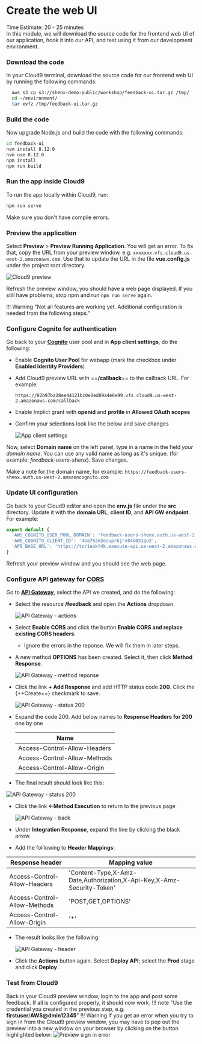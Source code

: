 # Create the web UI
Time Estimate: 20 - 25 minutes  
In this module, we will download the source code for the frontend web UI of our application, hook it into our API, and test using it from our development environment.

### Download the code 

In your Cloud9 terminal, download the source code for our frontend web UI by running the following commands:

```bash
  aws s3 cp s3://shenx-demo-public/workshop/feedback-ui.tar.gz /tmp/
  cd ~/environment/
  tar xvfz /tmp/feedback-ui.tar.gz
```

### Build the code

Now upgrade Node.js and build the code with the following commands:

```bash
cd feedback-ui
nvm install 8.12.0
nvm use 8.12.0
npm install
npm run build

```

### Run the app inside Cloud9

To run the app locally within Cloud9, run:

```bash
npm run serve
```

Make sure you don't have compile errors.

### Preview the application

Select **Preview** > **Preview Running Application**. You will get an error. To fix that, copy the URL from your preview window, e.g. `xxxxxxx.vfs.cloud9.us-west-2.amazonaws.com`. Use that to update the URL in the file __vue.config.js__ under the project root directory.

![Cloud9 preview](../screenshots/screen9.png)

Refresh the preview window, you should have a web page displayed. If you still have problems, stop npm and run `npm run serve` again.

!!! Warning "Not all features are working yet. Additional configuration is needed from the following steps."

### Configure Cognito for authentication

Go back to your [**Cognito**](https://us-west-2.console.aws.amazon.com/cognito/home?region=us-west-2 "AWS Cognito") user pool and in __App client settings__, do the following:

* Enable __Cognito User Pool__ for webapp (mark the checkbox under **Enabled Identity Providers**)
* Add Cloud9 preview URL with ==__/callback__== to the callback URL. For example:

    `https://02b97ba28ee44121bc0e2ed09a4e6e99.vfs.cloud9.us-west-2.amazonaws.com/callback`

* Enable Implict grant with __openid__ and __profile__ in __Allowed OAuth scopes__
* Confirm your selections look like the below and save changes  

  ![App client settings](../screenshots/clientsettings.png)

Now, select __Domain name__ on the left panel, type in a name in the field _your domain name_. You can use any valid name as long as it's unique. (for example: _feedback-users-shenx_). Save changes.


Make a note for the domain name, for example: `https://feedback-users-shenx.auth.us-west-2.amazoncognito.com`

### Update UI configuration

Go back to your Cloud9 editor and open the **env.js** file under the **src** directory. Update it with the __domain URL__, __client ID__, and __API GW endpoint__. For example:
```javascript
export default {
  'AWS_COGNITO_USER_POOL_DOMAIN': 'feedback-users-shenx.auth.us-west-2.amazoncognito.com',
  'AWS_COGNITO_CLIENT_ID': '4ea782m3eaupr6jrv84m031qo2',
  'API_BASE_URL': 'https://tzr1eokf4k.execute-api.us-west-2.amazonaws.com/Prod'
}
```

Refresh your preview window and you should see the web page.

### Configure API gateway for [CORS](https://en.wikipedia.org/wiki/Cross-origin_resource_sharing "CORS")

Go to [**API Gateway**](https://us-west-2.console.aws.amazon.com/apigateway/home?region=us-west-2 "API GW"), select the API we created, and do the following:

* Select the resource __/feedback__ and open the __Actions__ dropdown.

  ![API Gateway - actions](../screenshots/api-gw-0.png)

* Select __Enable CORS__ and click the button __Enable CORS and replace existing CORS headers__.

    - Ignore the errors in the reponse. We will fix them in later steps.

* A new method __OPTIONS__ has been created. Select it, then click __Method Response__.

  ![API Gateway - method reponse](../screenshots/api-gw-1.png)

* Click the link __+ Add Response__ and add HTTP status code __200__. Click the {++Create++} checkmark to save.

  ![API Gateway - status 200](../screenshots/api-gw-2.png)

* Expand the code 200. Add below names to __Response Headers for 200__ one by one

    |Name             |
    |-----------------------------|
    |Access-Control-Allow-Headers|
    |Access-Control-Allow-Methods|
    |Access-Control-Allow-Origin|


 * The final result should look like this:

  ![API Gateway - status 200](../screenshots/api-gw-3.png)

* Click the link __<-Method Execution__ to return to the previous page

  ![API Gateway - back](../screenshots/api-gw-4.png)

* Under __Integration Response__, expand the line by clicking the black arrow.

* Add the folllowing to __Header Mappings__:

|Response header              |Mapping value|
|-----------------------------|-------------|
|Access-Control-Allow-Headers |'Content-Type,X-Amz-Date,Authorization,X-Api-Key,X-Amz-Security-Token'|	
|Access-Control-Allow-Methods|'POST,GET,OPTIONS'|
|Access-Control-Allow-Origin |'*'|

* The result looks like the following:

  ![API Gateway - header](../screenshots/api-gw-5.png)

* Click the __Actions__ button again. Select __Deploy API__; select the __Prod__ stage and click __Deploy__.

### Test from Cloud9

Back in your Cloud9 preview window, login to the app and post some feedback. If all is configured properly, it should now work.
!!! note "Use the credential you created in the previous step, e.g. __firstuser__/__AWS@dmin12345__"
!!! Warning
    If you get an error when you try to sign in from the Cloud9 preview window, you may have to pop out the preview into a new window on your browser by clicking on the button highlighted below:
    ![Preview sign in error](../screenshots/previewpopout.png)
  


